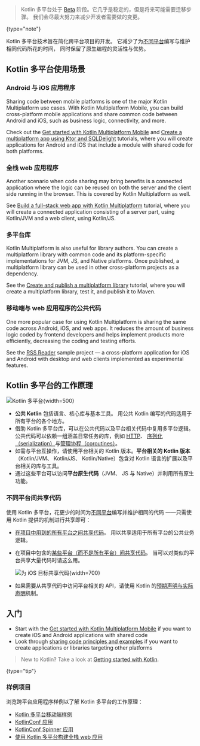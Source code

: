 [//]: # (title: Kotlin 多平台)
[//]: # (description: Kotlin Multiplatform allows creating cross-platform apps for desktop, web, and mobile devices.
Share application logic while keeping native user experience.)

> Kotlin 多平台处于 [Beta](components-stability.md) 阶段。它几乎是稳定的，但是将来可能需要迁移步骤。
> 我们会尽最大努力来减少开发者需要做的变更。
>
{type="note"}

Kotlin 多平台技术旨在简化跨平台项目的开发。 它减少了为<!--
-->[不同平台](#kotlin-多平台使用场景)编写与维护相同代码所花的时间，
同时保留了原生编程的灵活性与优势。 

## Kotlin 多平台使用场景

### Android 与 iOS 应用程序

Sharing code between mobile platforms is one of the major Kotlin Multiplatform use cases. With Kotlin Multiplatform Mobile,
you can build cross-platform mobile applications and share common code between Android and iOS, such as business logic, connectivity,
and more.

Check out the [Get started with Kotlin Multiplatform Mobile](multiplatform-mobile-getting-started.md) and
[Create a multiplatform app using Ktor and SQLDelight](multiplatform-mobile-ktor-sqldelight.md) tutorials,
where you will create applications for Android and iOS that include a module with shared code for both platforms.

### 全栈 web 应用程序

Another scenario when code sharing may bring benefits is a connected application where the logic can be
reused on both the server and the client side running in the browser. This is covered by Kotlin
Multiplatform as well.

See [Build a full-stack web app with Kotlin Multiplatform](multiplatform-full-stack-app.md)
tutorial, where you will create a connected application consisting of a server part, using Kotlin/JVM and a web client,
using Kotlin/JS.

### 多平台库

Kotlin Multiplatform is also useful for library authors. You can create a multiplatform library with common code and its
platform-specific implementations for JVM, JS, and Native platforms. Once published, a multiplatform library can be used
in other cross-platform projects as a dependency.

See the [Create and publish a multiplatform library](multiplatform-library.md) tutorial, where you will create
a multiplatform library, test it, and publish it to Maven.

### 移动端与 web 应用程序的公共代码

One more popular case for using Kotlin Multiplatform is sharing the same code across Android, iOS, and web apps. It
reduces the amount of business logic coded by frontend developers and helps implement products more efficiently,
decreasing the coding and testing efforts.

See the [RSS Reader](https://github.com/Kotlin/kmm-production-sample/tree/c6a0d9182802490d17729ae634fb59268f68a447) sample
project — a cross-platform application for iOS and Android with desktop and web clients implemented as experimental features.

## Kotlin 多平台的工作原理

![Kotlin 多平台](kotlin-multiplatform.png){width=500}

* **公共 Kotlin** 包括语言、核心库与基本工具。 用公共 Kotlin 编写的代码适用于<!-- 
-->所有平台的各个地方。
* 借助 Kotlin 多平台库，可以在公共代码以及平台相关代码中复用多平台逻辑。
公共代码可以依赖一组涵盖日常任务的库，例如 [HTTP](https://ktor.io/clients/http-client/multiplatform.html)、 [序列化（serialization）](https://github.com/Kotlin/kotlinx.serialization)与<!--
-->[管理协程（coroutines）](https://github.com/Kotlin/kotlinx.coroutines)。
* 如需与平台互操作，请使用平台相关的 Kotlin 版本。**平台相关的 Kotlin 版本** 
（Kotlin/JVM、 Kotlin/JS、 Kotlin/Native）包含对 Kotlin 语言的扩展以及平台相关的库与工具。 
* 通过这些平台可以访问**平台原生代码**（JVM、 JS 与 Native）并利用所有原生<!--
-->功能。

### 不同平台间共享代码

使用 Kotlin 多平台，花更少的时间为[不同平台](multiplatform-dsl-reference.md#目标)编写并维护相同的代码
——只需使用 Kotlin 提供的机制进行共享即可：

* [在项目中用到的所有平台之间共享代码](multiplatform-share-on-platforms.md#对所有平台共享代码)。 用以共享适用于<!--
-->所有平台的公共业务逻辑。
* 在项目中包含的[某些平台（而不是所有平台）间共享代码](multiplatform-share-on-platforms.md#对相似平台共享代码)。 当<!--
-->可以对类似的平台共享大量代码时请这么用。 

    ![为 iOS 目标共享代码](kotlin-multiplatform-hierarchical-structure.svg){width=700}

* 如果需要从共享代码中访问平台相关的 API，请使用 Kotlin 的<!--
-->[预期声明与实际声明](multiplatform-connect-to-apis.md)机制。

## 入门

* Start with the [Get started with Kotlin Multiplatform Mobile](multiplatform-mobile-getting-started.md) if you want to create iOS and Android applications with shared code
* Look through [sharing code principles and examples](multiplatform-share-on-platforms.md) if you want to create applications or libraries targeting other platforms

> New to Kotlin? Take a look at [Getting started with Kotlin](getting-started.md).
>
{type="tip"}

### 样例项目

浏览跨平台应用程序样例以了解 Kotlin 多平台的工作原理：

* [Kotlin 多平台移动端样例](multiplatform-mobile-samples.md)
* [KotlinConf 应用](https://github.com/JetBrains/kotlinconf-app)
* [KotlinConf Spinner 应用](https://github.com/jetbrains/kotlinconf-spinner)
* [使用 Kotlin 多平台构建全栈 web 应用](multiplatform-full-stack-app.md)
